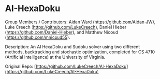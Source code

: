 # AI-HexaDoku
Group Members / Contributors: Aidan Ward (https://github.com/Aidan-JW), Luke Creech (https://github.com/LukeCreech), Daniel Hieber (https://github.com/Daniel-Hieber), and Matthew Nicoud (https://github.com/mnicoud55).

Description: An AI HexaDoku and Sudoku solver using two different methods, backtracking and stochastic optimization, completed for CS 4710 (Artificial Intelligence) at the University of Virginia.

Original Repo: [https://github.com/LukeCreech/AI-HexaDoku](https://github.com/LukeCreech/AI-HexaDoku)
